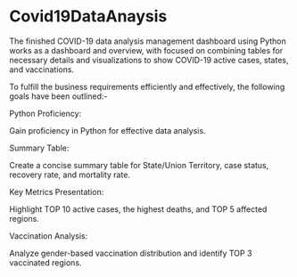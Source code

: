 # Covid19DataAnaysis

The finished COVID-19 data analysis management dashboard using Python works as a dashboard and overview, with focused on combining tables for necessary details and visualizations to show COVID-19 active cases, states, and vaccinations.

To fulfill the business requirements efficiently and effectively, the following goals have been outlined:-

Python Proficiency: 

Gain proficiency in Python for effective data analysis.

Summary Table: 

Create a concise summary table for State/Union Territory, case status, recovery rate, and mortality rate.

Key Metrics Presentation: 

Highlight TOP 10 active cases, the highest deaths, and TOP 5 affected regions.

Vaccination Analysis: 

Analyze gender-based vaccination distribution and identify TOP 3 vaccinated regions.

